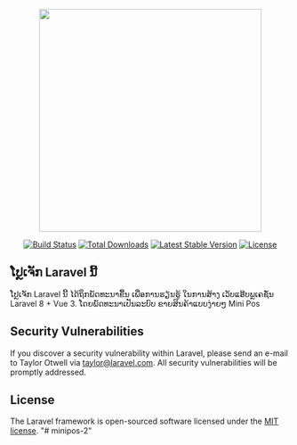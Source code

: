 <p align="center"><a href="https://laravel.com" target="_blank"><img src="https://raw.githubusercontent.com/laravel/art/master/logo-lockup/5%20SVG/2%20CMYK/1%20Full%20Color/laravel-logolockup-cmyk-red.svg" width="400"></a></p>

<p align="center">
<a href="https://travis-ci.org/laravel/framework"><img src="https://travis-ci.org/laravel/framework.svg" alt="Build Status"></a>
<a href="https://packagist.org/packages/laravel/framework"><img src="https://img.shields.io/packagist/dt/laravel/framework" alt="Total Downloads"></a>
<a href="https://packagist.org/packages/laravel/framework"><img src="https://img.shields.io/packagist/v/laravel/framework" alt="Latest Stable Version"></a>
<a href="https://packagist.org/packages/laravel/framework"><img src="https://img.shields.io/packagist/l/laravel/framework" alt="License"></a>
</p>

## ໂປຼເຈັກ Laravel ນີ້

ໂປຼເຈັກ Laravel ນີ້ ໄດ້ຖຶກພັດທະນາຂື້ນ ເພື່ອການຮຽນຮູ້ ໃນການສ້າງ ເວັບແອ໊ບພຼເຄຊັ່ນ Laravel 8 + Vue 3. ໂດຍພັດທະນາເປັນລະບົບ ຂາຍສິນຄ້າແບບງ່າຍໆ Mini Pos 

## Security Vulnerabilities

If you discover a security vulnerability within Laravel, please send an e-mail to Taylor Otwell via [taylor@laravel.com](mailto:taylor@laravel.com). All security vulnerabilities will be promptly addressed.

## License

The Laravel framework is open-sourced software licensed under the [MIT license](https://opensource.org/licenses/MIT).
"# minipos-2" 

